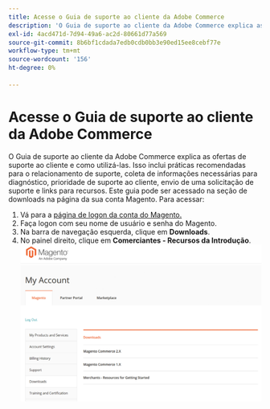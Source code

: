 ```yaml
---
title: Acesse o Guia de suporte ao cliente da Adobe Commerce
description: 'O Guia de suporte ao cliente da Adobe Commerce explica as ofertas de suporte ao cliente e como utilizá-las. Isso inclui práticas recomendadas para o relacionamento de suporte, coleta de informações necessárias para diagnóstico, prioridade de suporte ao cliente, envio de uma solicitação de suporte e links para recursos. Este guia pode ser acessado na seção de downloads na página da sua conta Magento. Para acessar:'
exl-id: 4acd471d-7d94-49a6-ac2d-80661d77a569
source-git-commit: 8b6bf1cdada7edb0cdb0bb3e90ed15ee8cebf77e
workflow-type: tm+mt
source-wordcount: '156'
ht-degree: 0%

---
```


# Acesse o Guia de suporte ao cliente da Adobe Commerce

O Guia de suporte ao cliente da Adobe Commerce explica as ofertas de suporte ao cliente e como utilizá-las. Isso inclui práticas recomendadas para o relacionamento de suporte, coleta de informações necessárias para diagnóstico, prioridade de suporte ao cliente, envio de uma solicitação de suporte e links para recursos. Este guia pode ser acessado na seção de downloads na página da sua conta Magento. Para acessar:

1. Vá para a [página de logon da conta do Magento.](https://account.magento.com/customer/account/login)
1. Faça logon com seu nome de usuário e senha do Magento.
1. Na barra de navegação esquerda, clique em **Downloads**.
1. No painel direito, clique em **Comerciantes - Recursos da Introdução**.  ![access_magento_commerce_customer_support_guide.png](assets/access_magento_commerce_customer_support_guide.png)
